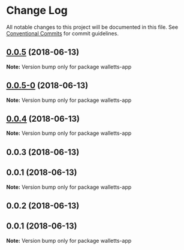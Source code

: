 # Change Log

All notable changes to this project will be documented in this file.
See [Conventional Commits](https://conventionalcommits.org) for commit guidelines.

<a name="0.0.5"></a>
## [0.0.5](https://github.com/joemphilips/walletts/compare/walletts-app@0.0.5-0...walletts-app@0.0.5) (2018-06-13)




**Note:** Version bump only for package walletts-app

<a name="0.0.5-0"></a>
## [0.0.5-0](https://github.com/irath96/electron-react-typescript-boilerplate/compare/walletts-app@0.0.4...walletts-app@0.0.5-0) (2018-06-13)




**Note:** Version bump only for package walletts-app

<a name="0.0.4"></a>
## [0.0.4](https://github.com/irath96/electron-react-typescript-boilerplate/compare/walletts-app@0.0.3...walletts-app@0.0.4) (2018-06-13)




**Note:** Version bump only for package walletts-app

<a name="0.0.3"></a>
## 0.0.3 (2018-06-13)



<a name="0.0.1"></a>
## 0.0.1 (2018-06-13)




**Note:** Version bump only for package walletts-app

<a name="0.0.2"></a>
## 0.0.2 (2018-06-13)



<a name="0.0.1"></a>
## 0.0.1 (2018-06-13)




**Note:** Version bump only for package walletts-app
